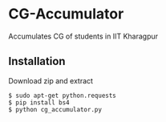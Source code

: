 # CG-Accumulator
Accumulates CG of students in IIT Kharagpur

## Installation
Download zip and extract

    $ sudo apt-get python.requests
    $ pip install bs4
    $ python cg_accumulator.py
